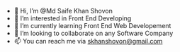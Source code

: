 - 👋 Hi, I’m @Md Saife Khan Shovon
- 👀 I’m interested in Front End Developing
- 🌱 I’m currently learning Front End Web Developement 
- 💞️ I’m looking to collaborate on any Software Company
- 📫 You can reach me via skhanshovon@gmail.com

<!---
saifkhanshovon/saifkhanshovon is a ✨ special ✨ repository because its `README.md` (this file) appears on your GitHub profile.
You can click the Preview link to take a look at your changes.
--->
